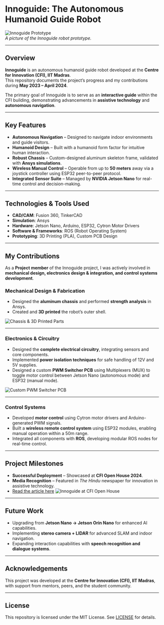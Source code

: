 # Innoguide: The Autonomous Humanoid Guide Robot

![Innoguide Prototype](./assets/innoguide_prototype.jpg)  
*A picture of the Innoguide robot prototype.*

---

## Overview
**Innoguide** is an autonomous humanoid guide robot developed at the **Centre for Innovation (CFI), IIT Madras**.  
This repository documents the project’s progress and my contributions during **May 2023 – April 2024**.

The primary goal of Innoguide is to serve as an **interactive guide** within the CFI building, demonstrating advancements in **assistive technology** and **autonomous navigation**.

---

## Key Features
- **Autonomous Navigation** – Designed to navigate indoor environments and guide visitors.
- **Humanoid Design** – Built with a humanoid form factor for intuitive human interaction.
- **Robust Chassis** – Custom-designed aluminum skeleton frame, validated with **Ansys simulations**.
- **Wireless Manual Control** – Operable from up to **50 meters** away via a joystick controller using ESP32 peer-to-peer protocol.
- **Integrated Sensor Suite** – Managed by **NVIDIA Jetson Nano** for real-time control and decision-making.

---

## Technologies & Tools Used
- **CAD/CAM**: Fusion 360, TinkerCAD  
- **Simulation**: Ansys  
- **Hardware**: Jetson Nano, Arduino, ESP32, Cytron Motor Drivers  
- **Software & Frameworks**: ROS (Robot Operating System)  
- **Prototyping**: 3D Printing (PLA), Custom PCB Design  

---

## My Contributions
As a **Project member** of the Innoguide project, I was actively involved in **mechanical design, electronics design & integration, and control systems development**.

### Mechanical Design & Fabrication
- Designed the **aluminum chassis** and performed **strength analysis** in Ansys.  
- Created and **3D printed** the robot’s outer shell.  

![Chassis & 3D Printed Parts](./assets/robot_chassis.jpg)

---

### Electronics & Circuitry
- Designed the **complete electrical circuitry**, integrating sensors and core components.  
- Implemented **power isolation techniques** for safe handling of 12V and 5V supplies.  
- Designed a custom **PWM Switcher PCB** using Multiplexers (MUX) to toggle motor control between Jetson Nano (autonomous mode) and ESP32 (manual mode).  

![Custom PWM Switcher PCB](./assets/pwm_switcher_pcb.jpg)

---

### Control Systems
- Developed **motor control** using Cytron motor drivers and Arduino-generated PWM signals.  
- Built a **wireless remote control system** using ESP32 modules, enabling manual operation within a 50m range.  
- Integrated all components with **ROS**, developing modular ROS nodes for real-time control.  

---

## Project Milestones
- **Successful Deployment** – Showcased at **CFI Open House 2024**.  
- **Media Recognition** – Featured in *The Hindu* newspaper for innovation in assistive technology.  
- [Read the article here](https://www.thehindu.com/news/national/tamil-nadu/iit-m-showcases-an-array-of-innovative-technology/article67910616.ece)
![Innoguide at CFI Open House](./assets/innoguide_openhouse.jpg)

---


## Future Work
- Upgrading from **Jetson Nano → Jetson Orin Nano** for enhanced AI capabilities.  
- Implementing **stereo camera + LIDAR** for advanced SLAM and indoor navigation.  
- Expanding interaction capabilities with **speech recognition and dialogue systems**.  

---

## Acknowledgements
This project was developed at the **Centre for Innovation (CFI), IIT Madras**, with support from mentors, peers, and the student community.  

---

## License
This repository is licensed under the MIT License. See [LICENSE](./LICENSE) for details.
